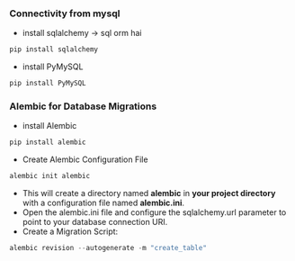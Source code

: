 ### Connectivity from mysql
* install sqlalchemy -> sql orm hai
```python
pip install sqlalchemy
```
* install PyMySQL
```python
pip install PyMySQL
```

### Alembic for Database Migrations
* install Alembic
```python
pip install alembic
```
* Create Alembic Configuration File
```python
alembic init alembic
```
* This will create a directory named **alembic** in **your project directory** with a configuration file named **alembic.ini**.
* Open the alembic.ini file and configure the sqlalchemy.url parameter to point to your database connection URI.
* Create a Migration Script: 
```python
alembic revision --autogenerate -m "create_table"
```

